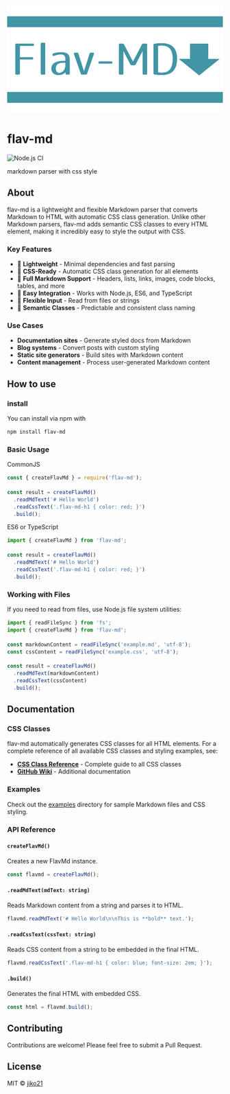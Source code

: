 ![flavmd-logo](./docs/logo.png)
# flav-md
![Node.js CI](https://github.com/jiko21/flav-md/workflows/Node.js%20CI/badge.svg)

markdown parser with css style

## About

flav-md is a lightweight and flexible Markdown parser that converts Markdown to HTML with automatic CSS class generation. Unlike other Markdown parsers, flav-md adds semantic CSS classes to every HTML element, making it incredibly easy to style the output with CSS.

### Key Features

- 🚀 **Lightweight** - Minimal dependencies and fast parsing
- 🎨 **CSS-Ready** - Automatic CSS class generation for all elements
- 📝 **Full Markdown Support** - Headers, lists, links, images, code blocks, tables, and more
- 🔧 **Easy Integration** - Works with Node.js, ES6, and TypeScript
- 💾 **Flexible Input** - Read from files or strings
- 🎯 **Semantic Classes** - Predictable and consistent class naming

### Use Cases

- **Documentation sites** - Generate styled docs from Markdown
- **Blog systems** - Convert posts with custom styling
- **Static site generators** - Build sites with Markdown content
- **Content management** - Process user-generated Markdown content
## How to use
### install
You can install via npm with
```bash
npm install flav-md
```

### Basic Usage

CommonJS
```js
const { createFlavMd } = require('flav-md');

const result = createFlavMd()
  .readMdText('# Hello World')
  .readCssText('.flav-md-h1 { color: red; }')
  .build();
```

ES6 or TypeScript
```ts
import { createFlavMd } from 'flav-md';

const result = createFlavMd()
  .readMdText('# Hello World')
  .readCssText('.flav-md-h1 { color: red; }')
  .build();
```

### Working with Files

If you need to read from files, use Node.js file system utilities:

```ts
import { readFileSync } from 'fs';
import { createFlavMd } from 'flav-md';

const markdownContent = readFileSync('example.md', 'utf-8');
const cssContent = readFileSync('example.css', 'utf-8');

const result = createFlavMd()
  .readMdText(markdownContent)
  .readCssText(cssContent)
  .build();
```

## Documentation

### CSS Classes

flav-md automatically generates CSS classes for all HTML elements. For a complete reference of all available CSS classes and styling examples, see:

- **[CSS Class Reference](./CSS-Class-Wiki.md)** - Complete guide to all CSS classes
- **[GitHub Wiki](https://github.com/jiko21/flav-md/wiki/CSS-class-name-for-flav-md)** - Additional documentation

### Examples

Check out the [examples](./examples/) directory for sample Markdown files and CSS styling.

### API Reference

#### `createFlavMd()`
Creates a new FlavMd instance.

```typescript
const flavmd = createFlavMd();
```

#### `.readMdText(mdText: string)`
Reads Markdown content from a string and parses it to HTML.

```typescript
flavmd.readMdText('# Hello World\n\nThis is **bold** text.');
```

#### `.readCssText(cssText: string)`
Reads CSS content from a string to be embedded in the final HTML.

```typescript
flavmd.readCssText('.flav-md-h1 { color: blue; font-size: 2em; }');
```

#### `.build()`
Generates the final HTML with embedded CSS.

```typescript
const html = flavmd.build();
```

## Contributing

Contributions are welcome! Please feel free to submit a Pull Request.

## License

MIT © [jiko21](https://github.com/jiko21)
